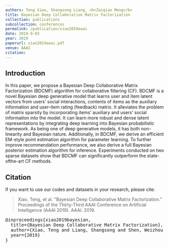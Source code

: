```yaml
---
authors: Teng Xiao, Shangsong Liang, <b>Zaiqiao Meng</b>
title: Bayesian Deep Collaborative Matrix Factorization
collection: publications
subcollection: conferences
permalink: /publication/xiao2019aaai
date: 2019-9-03
year: 2019
paperurl: xiao2019aaai.pdf
venue: AAAI
citation:
---
```


## Introduction

In this paper, we propose a Bayesian Deep Collaborative Matrix Factorization (BDCMF) algorithm for collaborative filtering (CF). BDCMF is a novel Bayesian deep generative model that learns user and item latent vectors from users’ social interactions, contents of items as the auxiliary information and user-item rating (feedback) matrix. It alleviates the problem of matrix sparsity by incorporating items’ auxiliary and users’ social information into the model. It can learn more robust and dense latent representations by integrating deep learning into Bayesian probabilistic framework. As being one of deep generative models, it has both non-linearity and Bayesian nature. Additionally, in BDCMF, we derive an efficient EM-style point estimation algorithm for parameter learning. To further improve recommendation performance, we also derive a full Bayesian posterior estimation algorithm for inference. Experiments conducted on two sparse datasets show that BDCMF can significantly outperform the state-ofthe-art CF methods.


## Citation

If you want to use our codes and datasets in your research, please cite:

>Xiao, Teng, et al. "Bayesian Deep Collaborative Matrix Factorization." Proceedings of the Thirty-Third AAAI Conference on Artificial Intelligence (AAAI 2019). AAAI. 2019.

<pre>
@inproceedings{xiao2019bayesian,
  title={Bayesian Deep Collaborative Matrix Factorization},
  author={Xiao, Teng and Liang, Shangsong and Shen, Weizhou and Meng, Zaiqiao},
  year={2019}
}
</pre>